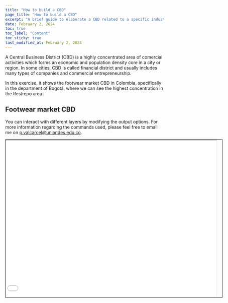 ```yaml
---
title: "How to build a CBD"
page_title: "How to build a CBD"
excerpt: "A brief guide to elaborate a CBD related to a specific industry"
date: February 2, 2024
toc: true
toc_label: "Content"
toc_sticky: true
last_modified_at: February 2, 2024
---
```


A Central Business District (CBD) is a highly concentrated area of comercial activities which forms an economic and population density core in a city or region.
In some cities, CBD is called financial district and usually includes many types of companies and commercial entrepreneurship.

In this exercise, it shows the footwear market CBD in Colombia, specifically in the department of Bogotá, where we can see the highest concentration in the Restrepo area.

## Footwear market CBD

You can interact with different layers by modifying the output options. For more information regarding the commands used, please feel free to email me on <a href="mailto:p.valcarcel@uniandes.edu.co">p.valcarcel@uniandes.edu.co</a>.

<div style="margin: auto; width: 690px; height: 500px; overflow: hidden; padding-left: 0; border: 1px solid black;">
    <iframe src="\assets\Shapes\CBD_Map.html" style="width: 100%; height: 100%; margin-left: -20px"></iframe>
</div>

